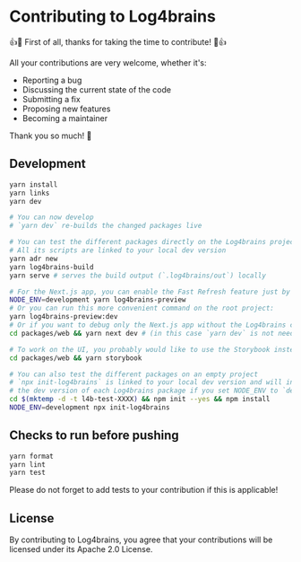 # Contributing to Log4brains

:+1::tada: First of all, thanks for taking the time to contribute! :tada::+1:

All your contributions are very welcome, whether it's:

- Reporting a bug
- Discussing the current state of the code
- Submitting a fix
- Proposing new features
- Becoming a maintainer

Thank you so much! :clap:

## Development

```bash
yarn install
yarn links
yarn dev

# You can now develop
# `yarn dev` re-builds the changed packages live

# You can test the different packages directly on the Log4brains project
# All its scripts are linked to your local dev version
yarn adr new
yarn log4brains-build
yarn serve # serves the build output (`.log4brains/out`) locally

# For the Next.js app, you can enable the Fast Refresh feature just by setting NODE_ENV to `development`
NODE_ENV=development yarn log4brains-preview
# Or you can run this more convenient command on the root project:
yarn log4brains-preview:dev
# Or if you want to debug only the Next.js app without the Log4brains custom part, you can run:
cd packages/web && yarn next dev # (in this case `yarn dev` is not needed before running this command)

# To work on the UI, you probably would like to use the Storybook instead:
cd packages/web && yarn storybook

# You can also test the different packages on an empty project
# `npx init-log4brains` is linked to your local dev version and will install
# the dev version of each Log4brains package if you set NODE_ENV to `development`
cd $(mktemp -d -t l4b-test-XXXX) && npm init --yes && npm install
NODE_ENV=development npx init-log4brains
```

## Checks to run before pushing

```bash
yarn format
yarn lint
yarn test
```

Please do not forget to add tests to your contribution if this is applicable!

## License

By contributing to Log4brains, you agree that your contributions will be licensed under its Apache 2.0 License.

